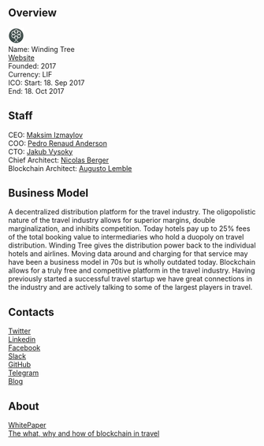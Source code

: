 ## Overview
![logo](../projects/logo/winding_tree.png)  
Name: Winding Tree  
[Website](https://windingtree.com/)  
Founded: 2017  
Currency: LIF  
ICO: Start: 18. Sep 2017  
End: 18. Oct 2017
## Staff
CEO: [Maksim Izmaylov](../people/maksim_izmaylov.md)  
COO: [Pedro Renaud Anderson](../people/pedro_renaud_anderson.md)  
CTO: [Jakub Vysoky](../people/jakub_vysoky.md)   
Chief Architect: [Nicolas Berger](../people/nicolas_berger.md)  
Blockchain Architect: [Augusto Lemble](../people/augusto_lemble.md)
## Business Model
A decentralized distribution platform for the travel industry. The oligopolistic nature of the travel industry allows for superior margins, double marginalization, and inhibits competition. Today hotels pay up to 25% fees of the total booking value to intermediaries who hold a duopoly on travel distribution. Winding Tree gives the distribution power back to the individual hotels and airlines. Moving data around and charging for that service may have been a business model in 70s but is wholly outdated today. Blockchain allows for a truly free and competitive platform in the travel industry. Having previously started a successful travel startup we have great connections in the industry and are actively talking to some of the largest players in travel.
## Contacts  
[Twitter](https://twitter.com/windingtree)  
[Linkedin](https://www.linkedin.com/company-beta/15220968/)  
[Facebook](https://www.facebook.com/WindingTree/)  
[Slack](http://slack.windingtree.com/)  
[GitHub](https://github.com/windingtree)  
[Telegram](https://t.me/windingtree)  
[Blog](https://blog.windingtree.com/)  
## About  
[WhitePaper](https://docs.google.com/document/d/1IF2q18wRCzlYKQRuLGz25SD7HXaHpPTrCEoSJk2mOMI/edit)    
[The what, why and how of blockchain in travel](https://www.tnooz.com/article/applications-of-blockchain-travel/)
